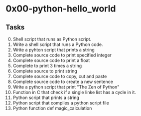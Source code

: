 
# 0x00-python-hello_world

## Tasks

0. Shell script that runs as Python script.
1. Write a shell script that runs a Python code.
2. Write a pyhton script that prints a string
3. Complete source code to print specified integer
4. Complete source code to print a float
5. Complete to print 3 times a string
6. Complete source to print string
7. Complete source code to copy, cut and paste
8. Complete source code to create a new sentence
9. Write a python script that print "The Zen of Python"
10. Function in C that check if a single linke list has a cycle in it. 
11. Python script that prints a string
12. Python script that compiles a python script file
13. Python function def magic_calculation
